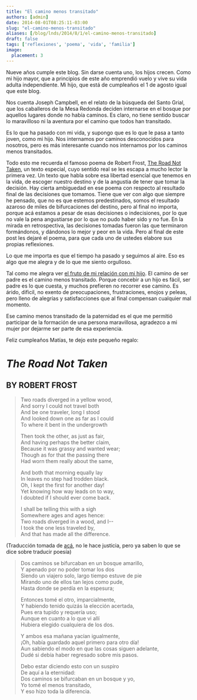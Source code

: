```yaml
---
title: "El camino menos transitado"
authors: [admin]
date: 2014-08-01T08:25:11-03:00
slug: "el-camino-menos-transitado"
aliases: [/blog/lnds/2014/8/1/el-camino-menos-transitado]
draft: false
tags: ['reflexiones', 'poema', 'vida', 'familia']
image:
  placement: 3
---
```


Nueve años cumple este blog. Sin darse cuenta uno, los hijos crecen.
Como mi hijo mayor, que a principios de este año emprendió vuelo y vive
su vida adulta independiente. Mi hijo, que está de cumpleaños el 1 de
agosto igual que este blog.

Nos cuenta Joseph Campbell, en el relato de la búsqueda del Santo Grial,
que los caballeros de la Mesa Redonda deciden internarse en el bosque
por aquellos lugares donde no había caminos. Es claro, no tiene sentido
buscar lo maravilloso ni la aventura por el camino que todos han
transitado.

Es lo que ha pasado con mi vida, y supongo que es lo que le pasa a tanto
joven, como mi hijo. Nos internamos por caminos desconocidos para
nosotros, pero es más interesante cuando nos internamos por los caminos
menos transitados.

Todo esto me recuerda el famoso poema de Robert Frost, 
[The Road Not Taken](http://www.poetryfoundation.org/poem/173536), un texto especial,
cuyo sentido real se les escapa a mucho lector la primera vez. Un texto
que habla sobre esa libertad esencial que tenemos en la vida, de escoger
nuestro destino y de la angustia de tener que tomar la decisión. Hay
cierta ambiguedad en ese poema con respecto al resultado final de las
decisiones que tomamos. Tiene que ver con algo que siempre he pensado,
que no es que estemos predestinados, somos el resultado azaroso de miles
de bifurcaciones del destino, pero al final no importa, porque acá
estamos a pesar de esas decisiones o indecisiones, por lo que no vale la
pena angustiarse por lo que no pudo haber sido y no fue. En la mirada en
retrospectiva, las decisiones tomadas fueron las que terminaron
formándonos, y dándonos lo mejor y peor en la vida. Pero al final de
este post les dejaré el poema, para que cada uno de ustedes elabore sus
propias reflexiones.

Lo que me importa es que el tiempo ha pasado y seguimos al aire. Eso es
algo que me alegra y de lo que me siento orgulloso.

Tal como me alegra ver [el fruto de mi relación con mi
hijo](http://d3ne.com/2014/06/24/la-felicidad/). El camino de ser padre
es el camino menos transitado. Porque concebir a un hijo es fácil, ser
padre es lo que cuesta, y muchos prefieren no recorrer ese camino. Es
árido, dificil, no exento de preocupaciones, frustraciones, enojos y
peleas, pero lleno de alegrías y satisfacciones que al final compensan
cualquier mal momento.

Ese camino menos transitado de la paternidad es el que me permitió
participar de la formación de una persona maravillosa, agradezco a mi
mujer por dejarme ser parte de esa experiencia.

Feliz cumpleaños Matías, te dejo este pequeño regalo:

# *The Road Not Taken*

## BY ROBERT FROST

> Two roads diverged in a yellow wood,\
> And sorry I could not travel both\
> And be one traveler, long I stood\
> And looked down  one as far as I could\
> To where it bent in the undergrowth
>
> Then took the other, as just as fair,\
> And having perhaps the better claim,\
> Because it was grassy and wanted wear;\
> Though as for that the passing there\
> Had worn them really about the same,
>
> And both that morning equally lay\
> In leaves no step had trodden black.\
> Oh, I kept the first for another day!\
> Yet knowing how way leads on to way,\
> I doubted if I should ever come back.
>
> I shall be telling this with a sigh\
> Somewhere ages and ages hence:\
> Two roads
> diverged in a wood, and I--\
> I took the one less traveled by,\
> And that has made all the difference.

(Traducción tomada de
[acá](http://encrucijadasylaberintos.blogspot.com/2008/02/en-otras-palabras-road-not-taken.html),
no le hace justicia, pero ya saben lo que se dice sobre traducir poesía)

> Dos caminos se bifurcaban en un bosque amarillo,\
> Y apenado por no poder tomar los dos\
> Siendo un viajero solo, largo tiempo estuve de pie\
> Mirando uno de ellos tan lejos como pude, \
> Hasta donde se  perdía en la espesura;
> 
> Entonces tomé el otro, imparcialmente,\
> Y habiendo tenido quizás la elección acertada,\
> Pues era tupido y requería uso;\
> Aunque en cuanto a lo que vi allí\
> Hubiera elegido cualquiera de los dos.
> 
> Y ambos esa mañana yacían igualmente,\
> ¡Oh, había guardado aquel primero para otro día!\
> Aun sabiendo el modo en que las cosas siguen adelante,\
> Dudé si debía haber regresado sobre mis pasos.
> 
> Debo estar diciendo esto con un suspiro\
> De aquí a la eternidad:\
> Dos caminos se bifurcaban en un bosque y yo,\
> Yo tomé el menos transitado,\
> Y eso hizo toda  la diferencia.
